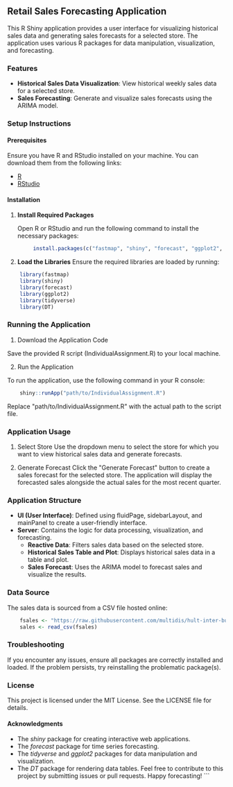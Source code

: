 ## Retail Sales Forecasting Application

This R Shiny application provides a user interface for visualizing historical sales data and generating sales forecasts for a selected store. The application uses various R packages for data manipulation, visualization, and forecasting.

### Features

- **Historical Sales Data Visualization**: View historical weekly sales data for a selected store.
- **Sales Forecasting**: Generate and visualize sales forecasts using the ARIMA model.

### Setup Instructions

#### Prerequisites

Ensure you have R and RStudio installed on your machine. You can download them from the following links:

- [R](https://cran.r-project.org/)
- [RStudio](https://www.rstudio.com/products/rstudio/download/)

#### Installation

1. **Install Required Packages**

   Open R or RStudio and run the following command to install the necessary packages:

   ```r
        install.packages(c("fastmap", "shiny", "forecast", "ggplot2", "tidyverse", "DT"))
   ```

2. **Load the Libraries**
   Ensure the required libraries are loaded by running:

```r
    library(fastmap)
    library(shiny)
    library(forecast)
    library(ggplot2)
    library(tidyverse)
    library(DT)
```

### Running the Application

1. Download the Application Code

Save the provided R script (IndividualAssignment.R) to your local machine.

2. Run the Application

To run the application, use the following command in your R console:

```r
    shiny::runApp("path/to/IndividualAssignment.R")
```

Replace "path/to/IndividualAssignment.R" with the actual path to the script file.

### Application Usage

1. Select Store
   Use the dropdown menu to select the store for which you want to view historical sales data and generate forecasts.

2. Generate Forecast
   Click the "Generate Forecast" button to create a sales forecast for the selected store. The application will display the forecasted sales alongside the actual sales for the most recent quarter.

### Application Structure

- **UI (User Interface)**: Defined using fluidPage, sidebarLayout, and mainPanel to create a user-friendly interface.
- **Server**: Contains the logic for data processing, visualization, and forecasting.
  - **Reactive Data**: Filters sales data based on the selected store.
  - **Historical Sales Table and Plot**: Displays historical sales data in a table and plot.
  - **Sales Forecast**: Uses the ARIMA model to forecast sales and visualize the results.

### Data Source

The sales data is sourced from a CSV file hosted online:

```r
    fsales <- "https://raw.githubusercontent.com/multidis/hult-inter-bus-reports-r/main/forecasting/sales_weekly.csv"
    sales <- read_csv(fsales)
```

### Troubleshooting

If you encounter any issues, ensure all packages are correctly installed and loaded. If the problem persists, try reinstalling the problematic package(s).

### License

This project is licensed under the MIT License. See the LICENSE file for details.

#### Acknowledgments

- The _shiny_ package for creating interactive web applications.
- The _forecast_ package for time series forecasting.
- The _tidyverse_ and _ggplot2_ packages for data manipulation and visualization.
- The _DT_ package for rendering data tables.
  Feel free to contribute to this project by submitting issues or pull requests. Happy forecasting! ```
